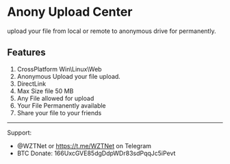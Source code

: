 # Anony Upload Center

upload your file from local or remote to anonymous drive for permanently.

## Features
1. CrossPlatform Win\Linux\Web
2. Anonymous Upload your file upload.
3. DirectLink
4. Max Size file 50 MB
5. Any File allowed for upload
6. Your File Permanently available
7. Share your file to your friends

***
Support:
- @WZTNet or https://t.me/WZTNet on Telegram
- BTC Donate: 166UxcGVE85dgDdpWDr83sdPqqJc5iPevt
